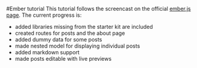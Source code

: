 #Ember tutorial
This tutorial follows the screencast on the official [ember.js page](http://emberjs.com).  The current progress is:

* added libraries missing from the starter kit are included
* created routes for posts and the about page
* added dummy data for some posts
* made nested model for displaying individual posts
* added markdown support
* made posts editable with live previews